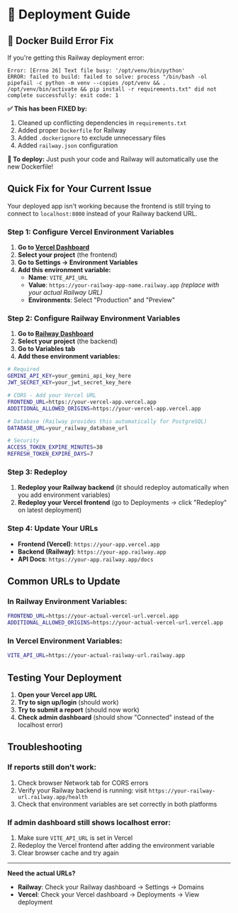 # 🚀 Deployment Guide

## 🐳 Docker Build Error Fix

If you're getting this Railway deployment error:
```
Error: [Errno 26] Text file busy: '/opt/venv/bin/python'
ERROR: failed to build: failed to solve: process "/bin/bash -ol pipefail -c python -m venv --copies /opt/venv && . /opt/venv/bin/activate && pip install -r requirements.txt" did not complete successfully: exit code: 1
```

**✅ This has been FIXED by:**
1. Cleaned up conflicting dependencies in `requirements.txt`
2. Added proper `Dockerfile` for Railway
3. Added `.dockerignore` to exclude unnecessary files
4. Added `railway.json` configuration

**🔄 To deploy:** Just push your code and Railway will automatically use the new Dockerfile!

## Quick Fix for Your Current Issue

Your deployed app isn't working because the frontend is still trying to connect to `localhost:8000` instead of your Railway backend URL.

### Step 1: Configure Vercel Environment Variables

1. **Go to [Vercel Dashboard](https://vercel.com/dashboard)**
2. **Select your project** (the frontend)
3. **Go to Settings → Environment Variables**
4. **Add this environment variable:**
   - **Name**: `VITE_API_URL`
   - **Value**: `https://your-railway-app-name.railway.app` *(replace with your actual Railway URL)*
   - **Environments**: Select "Production" and "Preview"

### Step 2: Configure Railway Environment Variables

1. **Go to [Railway Dashboard](https://railway.app/dashboard)**
2. **Select your project** (the backend)
3. **Go to Variables tab**
4. **Add these environment variables:**

```bash
# Required
GEMINI_API_KEY=your_gemini_api_key_here
JWT_SECRET_KEY=your_jwt_secret_key_here

# CORS - Add your Vercel URL
FRONTEND_URL=https://your-vercel-app.vercel.app
ADDITIONAL_ALLOWED_ORIGINS=https://your-vercel-app.vercel.app

# Database (Railway provides this automatically for PostgreSQL)
DATABASE_URL=your_railway_database_url

# Security
ACCESS_TOKEN_EXPIRE_MINUTES=30
REFRESH_TOKEN_EXPIRE_DAYS=7
```

### Step 3: Redeploy

1. **Redeploy your Railway backend** (it should redeploy automatically when you add environment variables)
2. **Redeploy your Vercel frontend** (go to Deployments → click "Redeploy" on latest deployment)

### Step 4: Update Your URLs

- **Frontend (Vercel)**: `https://your-app.vercel.app`
- **Backend (Railway)**: `https://your-app.railway.app`
- **API Docs**: `https://your-app.railway.app/docs`

## Common URLs to Update

### In Railway Environment Variables:
```bash
FRONTEND_URL=https://your-actual-vercel-url.vercel.app
ADDITIONAL_ALLOWED_ORIGINS=https://your-actual-vercel-url.vercel.app
```

### In Vercel Environment Variables:
```bash
VITE_API_URL=https://your-actual-railway-url.railway.app
```

## Testing Your Deployment

1. **Open your Vercel app URL**
2. **Try to sign up/login** (should work)
3. **Try to submit a report** (should now work)
4. **Check admin dashboard** (should show "Connected" instead of the localhost error)

## Troubleshooting

### If reports still don't work:
1. Check browser Network tab for CORS errors
2. Verify your Railway backend is running: visit `https://your-railway-url.railway.app/health`
3. Check that environment variables are set correctly in both platforms

### If admin dashboard still shows localhost error:
1. Make sure `VITE_API_URL` is set in Vercel
2. Redeploy the Vercel frontend after adding the environment variable
3. Clear browser cache and try again

---

**Need the actual URLs?**
- **Railway**: Check your Railway dashboard → Settings → Domains
- **Vercel**: Check your Vercel dashboard → Deployments → View deployment
